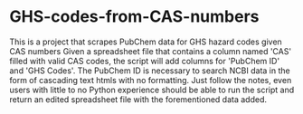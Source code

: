 # GHS-codes-from-CAS-numbers
This is a project that scrapes PubChem data for GHS hazard codes given CAS numbers
Given a spreadsheet file that contains a column named 'CAS' filled with valid CAS codes, the script will add columns for 'PubChem ID' and 'GHS Codes'.
The PubChem ID is necessary to search NCBI data in the form of cascading text htmls with no formatting.
Just follow the notes, even users with little to no Python experience should be able to run the script and return an edited spreadsheet file with the forementioned data added. 
